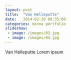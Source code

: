 ```yaml
---
layout: post
title:  "Van Helleputte"
date:   2014-02-10 00:35:00
categories: minna portfolio
slideshow:
 - image: /images/03.jpg
 - image: /images/04.jpg
---
```


Van Helleputte Lorem ipsum